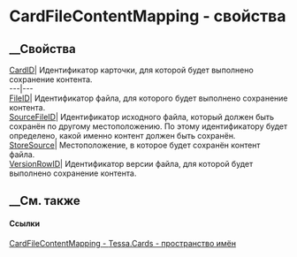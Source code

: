 # CardFileContentMapping - свойства
##  __Свойства
[CardID](P_Tessa_Cards_CardFileContentMapping_CardID.htm)|  Идентификатор
карточки, для которой будет выполнено сохранение контента.  
---|---  
[FileID](P_Tessa_Cards_CardFileContentMapping_FileID.htm)|  Идентификатор
файла, для которого будет выполнено сохранение контента.  
[SourceFileID](P_Tessa_Cards_CardFileContentMapping_SourceFileID.htm)|
Идентификатор исходного файла, который должен быть сохранён по другому
местоположению. По этому идентификатору будет определено, какой именно контент
должен быть сохранён.  
[StoreSource](P_Tessa_Cards_CardFileContentMapping_StoreSource.htm)|
Местоположение, в которое будет сохранён контент файла.  
[VersionRowID](P_Tessa_Cards_CardFileContentMapping_VersionRowID.htm)|
Идентификатор версии файла, для которой будет выполнено сохранение контента.  
## __См. также
#### Ссылки
[CardFileContentMapping - ](T_Tessa_Cards_CardFileContentMapping.htm)
[Tessa.Cards - пространство имён](N_Tessa_Cards.htm)
